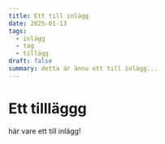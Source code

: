 ```yaml
---
title: Ett till inlägg
date: 2025-01-13
tags:
  - inlägg
  - tag
  - tillägg
draft: false
summary: detta är ännu ett till inlägg...
---
```


# Ett tillläggg

här vare ett till inlägg! 
